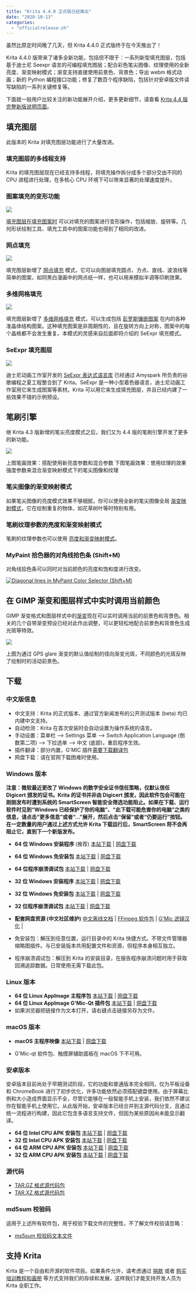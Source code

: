 ```yaml
---
title: "Krita 4.4.0 正式版已经推出"
date: "2020-10-13"
categories: 
  - "officialrelease-zh"
---
```


虽然比原定时间晚了几天，但 Krita 4.4.0 正式版终于在今天推出了！

Krita 4.4.0 版带来了诸多全新功能，包括但不限于：一系列新型填充图层，包括基于迪士尼 Seexpr 语言的可编程填充图层；配合彩色笔尖图像、纹理使用的全新亮度、渐变映射模式；渐变支持直接使用前景色、背景色；导出 webm 格式动画；新的 Python 编程接口功能；修复了数百个程序缺陷，包括针对安卓版文件读写缺陷的一系列关键修复等。

下面就一般用户比较关注的新功能展开介绍，更多更新细节，请查看 [Krita 4.4 版完整新版说明页面](https://krita.org/zh/krita-4-4-0-release-notes-zh/)。

## 填充图层

此版本的 Krita 对填充图层功能进行了大量改进。

### 填充图层的多线程支持

Krita 的填充图层现在已经支持多线程，将填充操作拆分成多个部分交由不同的 CPU 进程进行处理，在多核心 CPU 环境下可以带来显著的处理速度提升。

### 图案填充的变形功能

[![](/images/posts/2020/krita_4_4_texture_example.png)](/images/posts/2020/krita_4_4_texture_example.png)

[填充图层在填充图案时](https://docs.krita.org/zh_CN/reference_manual/layers_and_masks/fill_layer_generators/pattern_fill.html) 可以对填充的图案进行变形操作，包括缩放、旋转等。几何形状绘制工具、填充工具中的图案功能也得到了相同的改进。

### 网点填充

[![](/images/posts/2020/fill_layer_screentone_postprocessing.png)](/images/posts/2020/fill_layer_screentone_postprocessing.png)

填充图层新增了 [网点填充](https://docs.krita.org/zh_CN/reference_manual/layers_and_masks/fill_layer_generators/screentone.html) 模式，它可以向图层填充圆点、方点、直线、波浪线等简单的图案，如同黑白漫画中的网点纸一样，也可以用来模拟半调等印刷效果。

### 多维网格填充

[![](/images/posts/2020/multigrid-color-examples.png)](/images/posts/2020/multigrid-color-examples.png)

填充图层新增了 [多维网格填充](https://docs.krita.org/zh_CN/reference_manual/layers_and_masks/fill_layer_generators/multigrid.html) 模式，可以生成包括 [彭罗斯镶嵌图案](https://en.wikipedia.org/wiki/Penrose_tiling) 在内的各种准晶体结构图案。这种填充图案是非周期性的，且在旋转方向上对称，图案中的每个晶格都不会发生重复。本模式的灵感来自后面即将介绍的 SeExpr 填充模式。

### SeExpr 填充图层

[![](/images/posts/2020/1096px-SeExpr_manual_1.jpg)](/images/posts/2020/1096px-SeExpr_manual_1.jpg)

迪士尼动画工作室开发的 [SeExpr 表达式语言库](https://docs.krita.org/zh_CN/reference_manual/layers_and_masks/fill_layer_generators/seexpr.html) 已经通过 Amyspark 所负责的谷歌编程之夏工程整合到了 Krita。SeExpr 是一种小型着色器语言，迪士尼动画工作室用它来生成图案等素材。Krita 可以用它来生成填充图层，并且已经内建了一些效果不错的示例预设。

## 笔刷引擎

继 Krita 4.3 版新增的笔尖亮度模式之后，我们又为 4.4 版的笔刷引擎开发了更多的新功能。

[![](/images/posts/2020/flowers_gradients_lightness.png)](/images/posts/2020/flowers_gradients_lightness.png)

上图笔画效果：搭配使用新亮度参数和混合参数 下图笔画效果：使用纹理的效果强度参数来混合渐变映射模式下的笔尖图像和纹理

### 笔尖图像的渐变映射模式

如果笔尖图像的亮度模式效果不够细腻，你可以使用全新的笔尖图像全局 [渐变映射模式](https://docs.krita.org/zh_CN/reference_manual/brushes/brush_settings/brush_tips.html)，它在绘制重复的物体，如花草树叶等时特别有用。

### 笔刷纹理参数的亮度和渐变映射模式

笔刷的纹理参数也可以使用 [亮度和渐变映射模式](https://docs.krita.org/zh_CN/reference_manual/brushes/brush_settings/texture.html)。

### MyPaint 拾色器的对角线拾色条 (Shift+M)

对角线拾色条可以同时对当前颜色的亮度和饱和度进行改变。

[![Diagonal lines in MyPaint Color Selector (Shift+M)](/images/posts/2020/mypaint_selector_diagonal.png)](/images/posts/2020/mypaint_selector_diagonal.png)

## 在 GIMP 渐变和图层样式中实时调用当前颜色

GIMP 渐变格式和图层样式中的[渐变](https://docs.krita.org/zh_CN/reference_manual/resource_management/resource_gradients.html)现在可以实时调用当前的前景色和背景色。相关的几个自带渐变预设已经对此作出调整，可以更轻松地配合前景色和背景色生成光斑等特效。

[![](/images/posts/2020/fg_changing_gradients_for_sparkles.png)](/images/posts/2020/fg_changing_gradients_for_sparkles.png)

上图为通过 GPS glare 渐变的默认值绘制的径向渐变光斑，不同颜色的光斑反映了绘制时的活动前景色。

## 下载

### 中文版信息

- 中文支持：Krita 的正式版本、通过官方新闻发布的公开测试版本 (beta) 均已内建中文支持。
- 自动检测：Krita 在首次安装时会自动设置为操作系统的语言。
- 手动设置：菜单栏 --> Settings 菜单 --> Switch Application Language (倒数第二项) --> 下拉选单 --> 中文 (底部)，重启程序生效。
- 插件翻译：部分内置，G'MIC 插件[需要下载翻译包](https://share.weiyun.com/SBopNjOn)
- 网盘下载：请在官网下载困难时使用。

### Windows 版本

**注意：微软最近更改了 Windows 的数字安全证书信任策略，仅默认信任 Digicert 颁发的证书。Krita 的证书并非由 Digicert 颁发，因此软件包会可能在刚刚发布时遭到系统的 SmartScreen 智能安全筛选功能阻止。如果在下载、运行软件时见到“Windows 已经保护了你的电脑”、“此下载可能危害你的电脑”之类的信息，请点击“更多信息”或者“...”展开，然后点击“保留”或者“仍要运行”按钮。在一定数量的用户通过上述方式允许 Krita 下载运行后，SmartScreen 将不会再阻止它，直到下一个新版发布。**

- **64 位 Windows 安装程序** (推荐) [本站下载](https://download.kde.org/stable/krita/4.4.0/krita-x64-4.4.0-setup.exe) | [网盘下载](https://share.weiyun.com/aVyf2PXQ)
- **64 位 Windows 免安装包** [本站下载](https://download.kde.org/stable/krita/4.4.0/krita-x64-4.4.0.zip) | [网盘下载](https://share.weiyun.com/aVyf2PXQ)
- **64 位程序崩溃调试包** [本站下载](https://download.kde.org/stable/krita/4.4.0/krita-x64-4.4.0-dbg.zip) | [网盘下载](https://share.weiyun.com/aVyf2PXQ)

- **32 位 Windows 安装程序** [本站下载](https://download.kde.org/stable/krita/4.4.0/krita-x86-4.4.0-setup.exe) | [网盘下载](https://share.weiyun.com/wdMnx1WB)
- **32 位 Windows 免安装包** [本站下载](https://download.kde.org/stable/krita/4.4.0/krita-x86-4.4.0.zip) | [网盘下载](https://share.weiyun.com/wdMnx1WB)
- **32 位程序崩溃调试包** [本站下载](https://download.kde.org/stable/krita/4.4.0/krita-x86-4.4.0-dbg.zip) | [网盘下载](https://share.weiyun.com/wdMnx1WB)

- **配套网盘资源 (中文社区维护)** [中文离线文档](https://share.weiyun.com/Dea2uj0M) | [FFmpeg 软件包](https://share.weiyun.com/6tH13bVC) | [G'Mic 滤镜汉化](https://share.weiyun.com/SBopNjOn) |

- 免安装包：解压到任意位置，运行目录中的 Krita 快捷方式。不带文件管理器缩略图插件。与已安装版本共用配置文件和资源，但程序本身相互独立。
- 程序崩溃调试包：解压到 Krita 的安装目录，在报告程序崩溃问题时用于获取回溯追踪数据。日常使用无需下载此包。

### Linux 版本

- **64 位 Linux AppImage 主程序包** [本站下载](https://download.kde.org/stable/krita/4.4.0/krita-4.4.0-x86_64.appimage) | [网盘下载](https://share.weiyun.com/j7Vrjx2m)
- **64 位 Linux AppImage G'Mic-Qt 插件包** [本站下载](https://download.kde.org/stable/krita/4.4.0/gmic_krita_qt-x86_64.appimage) | [网盘下载](https://share.weiyun.com/j7Vrjx2m)
- 如果浏览器把链接作为文本打开，请右键点击链接另存为文件。

### macOS 版本

- **macOS 主程序映像** [本站下载](https://download.kde.org/stable/krita/4.4.0/krita-4.4.0.1.dmg) | [网盘下载](https://share.weiyun.com/jc82ykle)

- G'Mic-qt 软件包、触摸屏辅助面板在 macOS 下不可用。

### 安卓版本

安卓版本目前尚处于早期测试阶段，它的功能和普通版本完全相同，仅为平板设备和 ChromeBook 进行了初步优化，许多功能依然必须搭配键盘使用。由于屏幕比例和大小造成界面显示不全，尽管它能够在一般智能手机上安装，我们依然不建议你在智能手机上使用它。从此版开始，安卓版本已经合并到主源代码分支，且通过统一流程进行构建，因此它包含多语言支持文件，但因为某些原因尚未能显示翻译。

- **64 位 Intel CPU APK 安装包** [本站下载](https://download.kde.org/stable/krita/4.4.0/krita-x86_64-4.4.0-release.apk) | [网盘下载](https://share.weiyun.com/he1kczpd)
- **32 位 Intel CPU APK 安装包** [本站下载](https://download.kde.org/stable/krita/4.4.0/krita-x86-4.4.0-release.apk) | [网盘下载](https://share.weiyun.com/he1kczpd)
- **64 位 ARM CPU APK 安装包** [本站下载](https://download.kde.org/stable/krita/4.4.0/krita-arm64-4.4.0-release.apk) | [网盘下载](https://share.weiyun.com/he1kczpd)
- **32 位 ARM CPU APK 安装包** [本站下载](https://download.kde.org/stable/krita/4.4.0/krita-arm32-4.4.0-release.apk) | [网盘下载](https://share.weiyun.com/he1kczpd)

### 源代码

- [TAR.GZ 格式源代码包](https://download.kde.org/stable/krita/4.4.0/krita-4.4.0.tar.gz)
- [TAR.XZ 格式源代码包](https://download.kde.org/stable/krita/4.4.0/krita-4.4.0.tar.xz)

### md5sum 校验码

适用于上述所有软件包，用于校验下载文件的完整性，不了解文件校验请忽略：

- [ms5sum 校验码文本文件](https://download.kde.org/stable/krita/4.4.0/md5sum.txt)

## 支持 Krita

Krita 是一个自由和开源的软件项目。如果条件允许，请考虑通过 [捐款](https://krita.org/zh/support-us-zh/donation-zh/) 或者 [购买培训教程和画册](https://krita.org/en/support-us/shop) 等方式支持我们的存续和发展，这样我们才能支持开发人员为 Krita 全职工作。
